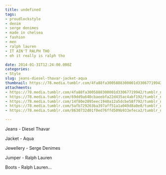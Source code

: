 ```yaml
---
title: undefined
tags:
- proudlockstyle
- denim
- serge denimes
- made in chelsea
- fashion
- men
- ralph lauren
- IT AIN'T RALPH THO
- oh it really is ralph tho

date: 2014-01-31T12:24:00.000Z
categories:
- Style
slug: jeans-diesel-thavar-jacket-aqua
thumbnail: https://78.media.tumblr.com/4fa88fa3005888300001d33067719942/tumblr_n09mgxPKEi1rhrm24o1_1280.jpg
attachments:
- https://78.media.tumblr.com/4fa88fa3005888300001d33067719942/tumblr_n09mgxPKEi1rhrm24o1_1280.jpg
- https://78.media.tumblr.com/69dd9a640cbaeebfa22d435ac4abf192/tumblr_n09mgxPKEi1rhrm24o5_1280.jpg
- https://78.media.tumblr.com/14f80e2095eec1940a12a5dcbe58f792/tumblr_n09mgxPKEi1rhrm24o4_1280.jpg
- https://78.media.tumblr.com/5afb729263ba397aff51a1a049d8a0e8/tumblr_n09mgxPKEi1rhrm24o2_r1_1280.jpg
- https://78.media.tumblr.com/8630732d01f0ed76ffd509b933efeca2/tumblr_n09mgxPKEi1rhrm24o3_r1_1280.jpg

---
```


Jeans - Diesel Thavar 

  Jacket - Aqua 

  Jewellery - Serge Denimes 

  Jumper - Ralph Lauren 

  Boots - Ralph Lauren...
